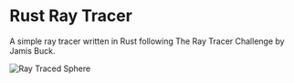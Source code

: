 # Rust Ray Tracer

A simple ray tracer written in Rust following The Ray Tracer Challenge by Jamis Buck.

![Ray Traced Sphere](https://i.imgur.com/ihPbEok.png)
